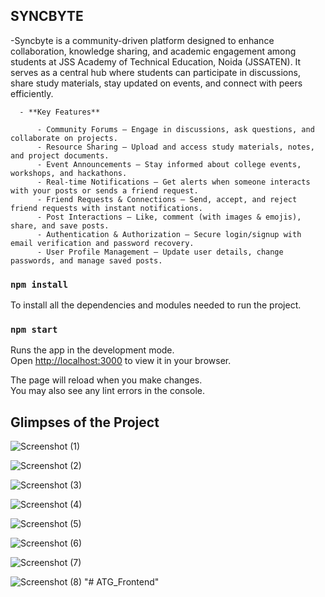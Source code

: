 ## SYNCBYTE
  
  -Syncbyte is a community-driven platform designed to enhance collaboration, knowledge sharing, and academic engagement among students at JSS Academy of Technical Education, Noida (JSSATEN). It serves as a 
   central hub where students can participate in discussions, share study materials, stay updated on events, and connect with peers efficiently.

      - **Key Features**

          - Community Forums – Engage in discussions, ask questions, and collaborate on projects.
          - Resource Sharing – Upload and access study materials, notes, and project documents.
          - Event Announcements – Stay informed about college events, workshops, and hackathons.
          - Real-time Notifications – Get alerts when someone interacts with your posts or sends a friend request.
          - Friend Requests & Connections – Send, accept, and reject friend requests with instant notifications.
          - Post Interactions – Like, comment (with images & emojis), share, and save posts.
          - Authentication & Authorization – Secure login/signup with email verification and password recovery.
          - User Profile Management – Update user details, change passwords, and manage saved posts.


### `npm install`
To install all the dependencies and modules needed to run the project.

### `npm start`
Runs the app in the development mode.\
Open [http://localhost:3000](http://localhost:3000) to view it in your browser.

The page will reload when you make changes.\
You may also see any lint errors in the console.

## Glimpses of the Project
![Screenshot (1)](https://github.com/user-attachments/assets/81acc39c-ebd4-4d11-a407-23ee6d20f0e2)

![Screenshot (2)](https://github.com/user-attachments/assets/6bb46bb8-346f-4669-a384-84ad8046dbbb)

![Screenshot (3)](https://github.com/user-attachments/assets/2cecb512-4994-44b7-90b9-3e5ebb3eb3f6)

![Screenshot (4)](https://github.com/user-attachments/assets/c37e8b1c-87f9-4f57-a012-75e92cf81b1b)

![Screenshot (5)](https://github.com/user-attachments/assets/db71e2ec-6653-4a9f-938e-6ba9c5096ce5)

![Screenshot (6)](https://github.com/user-attachments/assets/aa395594-caa1-49f2-9c0f-4c9a71b170be)

![Screenshot (7)](https://github.com/user-attachments/assets/b9788421-be93-46f4-881b-ddc303649bb0)

![Screenshot (8)](https://github.com/user-attachments/assets/a271001d-339e-4589-946c-36b62d434371)
"# ATG_Frontend" 
